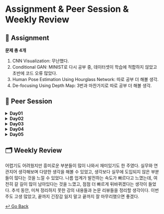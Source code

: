 # Assignment & Peer Session & Weekly Review

## :book: Assignment

 **문제 총 4개**

1. CNN Visualization: 무난했다.
2. Conditional GAN: MINIST로 다시 공부 중, 데이터셋이 학습에 적합하지 않았고 초반에 코드 오류 많았다.
3. Human Pose Estimation Using Hourglass Network: 따로 공부 더 해볼 생각.
4. De-focusing Using Depth Map: 3번과 마찬가지로 따로 공부 더 해볼 생각.

## :handshake: ​Peer Session

<details>
  <summary><b> Day01 </b></summary>
  <div markdown="1">

- 6강 리뷰

  </div>
  </details>

<details>
  <summary><b> Day02 </b></summary>
  <div markdown="1">

- 7강 리뷰

- 선택 과제 1 리뷰

- 멘토님 질문 리스트 작성

  </div>
  </details>

<details>
  <summary><b> Day03 </b></summary>
  <div markdown="1">

- 8강 리뷰

- 선택 과제 2 리뷰

  </div>
  </details>


<details>
  <summary><b> Day04 </b></summary>
  <div markdown="1">

- 9강 리뷰
  
- 필수 과제 4 리뷰 및 개선방안 논의
  
  </div>
  </details>

<details>
  <summary><b> Day05 </b></summary>
  <div markdown="1">

- 10강 리뷰

- 필수 과제 4 리뷰 및 개선방안 논의

- 팀 6주차 회고록 작성

  </div>
  </details>

## :card_index_dividers: Weekly Review

어렵기도 어려웠지만 흥미로운 부분들이 많이 나와서 재미있기도 한 주였다. 실무와 연관지어 생각해보며 다양한 생각을 해볼 수 있었고, 생각보다 실무에 도입되지 않은 부분들이 많다는 것을 느낄 수 있었다. 나름 업계가 발전하는 속도가 빠르다고 느꼈는데, 여전히 갈 길이 많이 남아있다는 것을 느꼈고, 점점 더 빠르게 뒤바뀌겠다는 생각이 들었다. 추석 동안, 미쳐 정리하지 못한 강의 내용들과 논문 리뷰들을 정리할 생각이다. 이번주도 고생 많았고, 끝까지 긴장감 잃지 말고 끝까지 잘 마무리했으면 좋겠다.



[↩️ Go Back](https://github.com/lisy0123/Boostcamp_AI_Tech)
